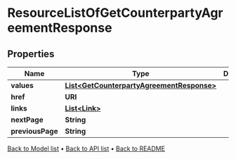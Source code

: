 

# ResourceListOfGetCounterpartyAgreementResponse


## Properties

| Name | Type | Description | Notes |
|------------ | ------------- | ------------- | -------------|
|**values** | [**List&lt;GetCounterpartyAgreementResponse&gt;**](GetCounterpartyAgreementResponse.md) |  |  |
|**href** | **URI** |  |  [optional] |
|**links** | [**List&lt;Link&gt;**](Link.md) |  |  [optional] |
|**nextPage** | **String** |  |  [optional] |
|**previousPage** | **String** |  |  [optional] |



[Back to Model list](../README.md#documentation-for-models) &#8226; [Back to API list](../README.md#documentation-for-api-endpoints) &#8226; [Back to README](../README.md)


